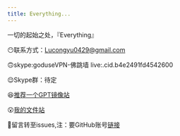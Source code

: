 ```yaml
---
title: Everything...
---
```

一切的起始之处，『Everything』

😶联系方式：Lucongyu0429@gmail.com

🙃skype:goduseVPN-佛跳墙  live:.cid.b4e2491fd4542600

😌Skype群：待定

😆[推荐一个GPT镜像站](https://zcienq.aitianhu1.top/#/chat/)

😮[我的文件站](https://github.com/LUCONGYU123/cloud-share)

🤨留言转至issues,注：要GitHub账号[链接](https://github.com/LUCONGYU123/lucongyu123.github.io/issues/new)
